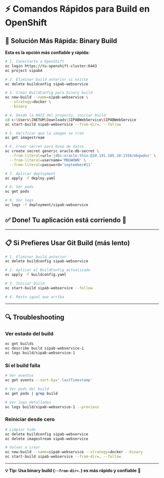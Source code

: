 # ⚡ Comandos Rápidos para Build en OpenShift

## 🚀 Solución Más Rápida: Binary Build

**Esta es la opción más confiable y rápida:**

```bash
# 1. Conectarte a OpenShift
oc login https://tu-openshift-cluster:6443
oc project sipab4

# 2. Eliminar build anterior si existe
oc delete buildconfig sipab-webservice

# 3. Crear BuildConfig para binary build
oc new-build --name=sipab-webservice \
  --strategy=docker \
  --binary

# 4. Desde la RAÍZ del proyecto, iniciar build
cd c:\Users\INETUM\Downloads\SIPABWebService\SIPABWebService
oc start-build sipab-webservice --from-dir=. --follow

# 5. Verificar que la imagen se creó
oc get imagestream

# 6. Crear secret para base de datos
oc create secret generic oracle-db-secret \
  --from-literal=url='jdbc:oracle:thin:@10.191.105.18:1550/mbgwdes' \
  --from-literal=username='MBGWOWN' \
  --from-literal=password='september#11'

# 7. Aplicar deployment
oc apply -f deploy.yaml

# 8. Ver pods
oc get pods

# 9. Ver logs
oc logs -f deployment/sipab-webservice
```

## ✅ Done! Tu aplicación está corriendo 🎉

---

## 📋 Si Prefieres Usar Git Build (más lento)

```bash
# 1. Eliminar build anterior
oc delete buildconfig sipab-webservice

# 2. Aplicar el BuildConfig actualizado
oc apply -f buildconfig.yaml

# 3. Iniciar build
oc start-build sipab-webservice --follow

# 4. Resto igual que arriba
```

---

## 🔍 Troubleshooting

### Ver estado del build
```bash
oc get builds
oc describe build sipab-webservice-1
oc logs build/sipab-webservice-1
```

### Si el build falla
```bash
# Ver eventos
oc get events --sort-by='.lastTimestamp'

# Ver pods del build
oc get pods | grep build

# Ver logs detallados
oc logs build/sipab-webservice-1 --previous
```

### Reiniciar desde cero
```bash
# Limpiar todo
oc delete buildconfig sipab-webservice
oc delete imagestream sipab-webservice

# Volver a crear
oc new-build --name=sipab-webservice --strategy=docker --binary
oc start-build sipab-webservice --from-dir=. --follow
```

---

**💡 Tip: Usa binary build (`--from-dir=.`) es más rápido y confiable** 🚀


